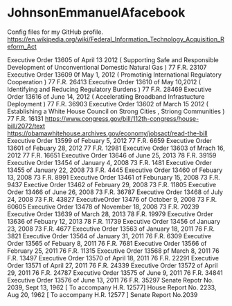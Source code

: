 # JohnsonEmmanuelAfacebook
Config files for my GitHub profile.
https://en.wikipedia.org/wiki/Federal_Information_Technology_Acquisition_Reform_Act

Executive Order 13605 of April 13 2012 ( Supporting Safe and Responsible Development of Unconventional Domestic Natural Gas )
77 F.R. 23107
Executive Order 13609 0f May 1, 2012 ( Promotinig International Regulatory Cooperation )
77 F.R. 26413
Executive Order 13610 of May 10,2012 ( Identifying and Reducing Regulatory Burdens )
77 F.R. 28469
Executive Order 13616 of June 14, 2012 ( Acceleratiing Broadband Infrastucture Deployment )
77 F.R. 36903
Executive Order 13602 of March 15 2012 ( Establishing a White House Council on Strong Cities , Striong Communities )
77 F.R. 16131
https://www.congress.gov/bill/112th-congress/house-bill/2072/text
https://obamawhitehouse.archives.gov/economy/jobsact/read-the-bill
Executive Order 13599 of Febuary 5, 2012 77 F.R. 6659
Executive Order 13601 of Febuary 28, 2012 77 F.R. 12981
Executive Order 13603 of Mrach 16, 2012 77 F.R. 16651
Executive Order 13646 of June 25, 2013 78 F.R. 39159
Executive Order 13454 of January 4, 2008 73 F.R. 1481
Executive Order 13455 of January 22, 2008 73 F.R. 4445
Executive Order 13460 of Febuary 13, 2008 73 F.R. 8991
Executive Order 13461 of Feburuary 15, 2008 73 F.R. 9437
Exective Order 13462 of February 29, 2008 73 F.R. 11805
Executive Order 13466 of June 26, 2008 73 F.R. 36787
Executive Order 13468 of July 24, 2008 73 F.R. 43827
ExecutiveOrder 13476 of October 9, 2008 73 F.R. 60605
Executive Order 13478 of November 18, 2008 73 F.R. 70239
Executive Order 13639 of March 28, 2013 78 F.R. 19979
Executive Order 13636 of Febuary 12, 2013 78 F.R. 11739
Executive Order 13456 of January 23, 2008 73 F.R. 4677
Executive Order 13563 of January 18, 2011 76 F.R. 3821
Executive Order 13564 of January 31, 2011 76 F.R. 6309
Executive Order 13565 of Febuary 8, 2011 76 F.R.  7681
Executive Order 13566 of February 25, 2011 76 F.R. 11315
Executive Order 13568 pf March 8, 2011 76 F.R. 13497
Executive Order 13570 of April 18, 2011 76 F.R. 22291
Executive Order 13571 of April 27, 2011  76 F.R. 24339
Executive Order 13572 of April 29, 2011 76 F.R. 24787
Executive Order 13575 of June 9, 2011 76 F.R. 34841
Executive Order 13576 of June 13, 2011 76 F.R. 35297
Senate Repotr No. 2039, Sept 13, 1962 [ To accompany H.R. 12577]
House Report No. 2233, Aug 20, 1962 [ To accompany H.R. 12577 ]
                    Senate Report No.2039

